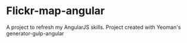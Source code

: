 # Flickr-map-angular
A project to refresh my AngularJS skills.
Project created with Yeoman's generator-gulp-angular
